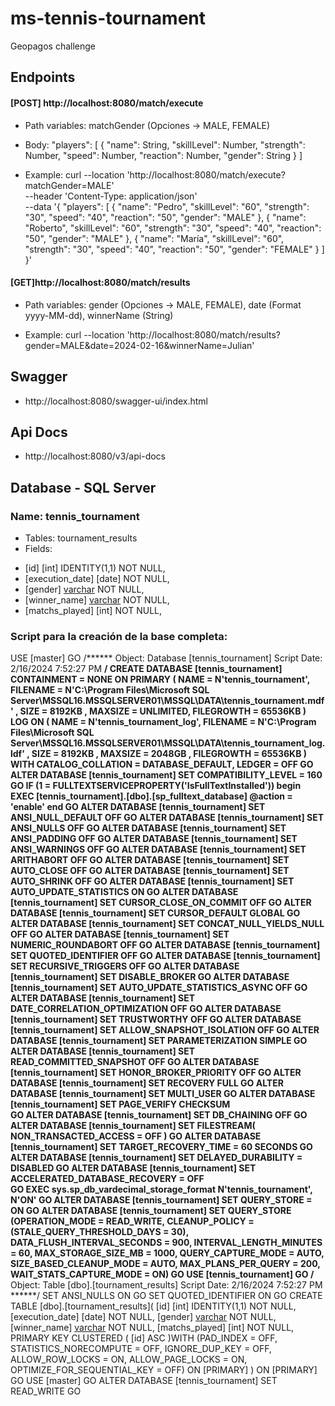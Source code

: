 # ms-tennis-tournament
Geopagos challenge


## Endpoints
#### [POST] http://localhost:8080/match/execute
* Path variables: matchGender (Opciones -> MALE, FEMALE)

* Body:
    "players": [
        {
            "name": String,
            "skillLevel": Number,
            "strength": Number,
            "speed": Number,
            "reaction": Number,
            "gender": String
        }
    ]

* Example: curl --location 'http://localhost:8080/match/execute?matchGender=MALE' \
--header 'Content-Type: application/json' \
--data '{
"players": [
{
"name": "Pedro",
"skillLevel": "60",
"strength": "30",
"speed": "40",
"reaction": "50",
"gender": "MALE"
},
{
"name": "Roberto",
"skillLevel": "60",
"strength": "30",
"speed": "40",
"reaction": "50",
"gender": "MALE"
},
{
"name": "María",
"skillLevel": "60",
"strength": "30",
"speed": "40",
"reaction": "50",
"gender": "FEMALE"
}
]
}'


#### [GET]http://localhost:8080/match/results
* Path variables: gender (Opciones -> MALE, FEMALE),
                date (Format yyyy-MM-dd),
                winnerName (String)

* Example: curl --location 'http://localhost:8080/match/results?gender=MALE&date=2024-02-16&winnerName=Julian'

## Swagger
* http://localhost:8080/swagger-ui/index.html

## Api Docs
* http://localhost:8080/v3/api-docs


## Database - SQL Server
### Name: tennis_tournament
* Tables: tournament_results
* Fields: 
- [id] [int] IDENTITY(1,1) NOT NULL,
- [execution_date] [date] NOT NULL,
- [gender] [varchar](255) NOT NULL,
- [winner_name] [varchar](255) NOT NULL,
- [matchs_played] [int] NOT NULL, 

### Script para la creación de la base completa:

USE [master]
GO
/****** Object:  Database [tennis_tournament]    Script Date: 2/16/2024 7:52:27 PM ******/
CREATE DATABASE [tennis_tournament]
CONTAINMENT = NONE
ON  PRIMARY
( NAME = N'tennis_tournament', FILENAME = N'C:\Program Files\Microsoft SQL Server\MSSQL16.MSSQLSERVER01\MSSQL\DATA\tennis_tournament.mdf' , SIZE = 8192KB , MAXSIZE = UNLIMITED, FILEGROWTH = 65536KB )
LOG ON
( NAME = N'tennis_tournament_log', FILENAME = N'C:\Program Files\Microsoft SQL Server\MSSQL16.MSSQLSERVER01\MSSQL\DATA\tennis_tournament_log.ldf' , SIZE = 8192KB , MAXSIZE = 2048GB , FILEGROWTH = 65536KB )
WITH CATALOG_COLLATION = DATABASE_DEFAULT, LEDGER = OFF
GO
ALTER DATABASE [tennis_tournament] SET COMPATIBILITY_LEVEL = 160
GO
IF (1 = FULLTEXTSERVICEPROPERTY('IsFullTextInstalled'))
begin
EXEC [tennis_tournament].[dbo].[sp_fulltext_database] @action = 'enable'
end
GO
ALTER DATABASE [tennis_tournament] SET ANSI_NULL_DEFAULT OFF
GO
ALTER DATABASE [tennis_tournament] SET ANSI_NULLS OFF
GO
ALTER DATABASE [tennis_tournament] SET ANSI_PADDING OFF
GO
ALTER DATABASE [tennis_tournament] SET ANSI_WARNINGS OFF
GO
ALTER DATABASE [tennis_tournament] SET ARITHABORT OFF
GO
ALTER DATABASE [tennis_tournament] SET AUTO_CLOSE OFF
GO
ALTER DATABASE [tennis_tournament] SET AUTO_SHRINK OFF
GO
ALTER DATABASE [tennis_tournament] SET AUTO_UPDATE_STATISTICS ON
GO
ALTER DATABASE [tennis_tournament] SET CURSOR_CLOSE_ON_COMMIT OFF
GO
ALTER DATABASE [tennis_tournament] SET CURSOR_DEFAULT  GLOBAL
GO
ALTER DATABASE [tennis_tournament] SET CONCAT_NULL_YIELDS_NULL OFF
GO
ALTER DATABASE [tennis_tournament] SET NUMERIC_ROUNDABORT OFF
GO
ALTER DATABASE [tennis_tournament] SET QUOTED_IDENTIFIER OFF
GO
ALTER DATABASE [tennis_tournament] SET RECURSIVE_TRIGGERS OFF
GO
ALTER DATABASE [tennis_tournament] SET  DISABLE_BROKER
GO
ALTER DATABASE [tennis_tournament] SET AUTO_UPDATE_STATISTICS_ASYNC OFF
GO
ALTER DATABASE [tennis_tournament] SET DATE_CORRELATION_OPTIMIZATION OFF
GO
ALTER DATABASE [tennis_tournament] SET TRUSTWORTHY OFF
GO
ALTER DATABASE [tennis_tournament] SET ALLOW_SNAPSHOT_ISOLATION OFF
GO
ALTER DATABASE [tennis_tournament] SET PARAMETERIZATION SIMPLE
GO
ALTER DATABASE [tennis_tournament] SET READ_COMMITTED_SNAPSHOT OFF
GO
ALTER DATABASE [tennis_tournament] SET HONOR_BROKER_PRIORITY OFF
GO
ALTER DATABASE [tennis_tournament] SET RECOVERY FULL
GO
ALTER DATABASE [tennis_tournament] SET  MULTI_USER
GO
ALTER DATABASE [tennis_tournament] SET PAGE_VERIFY CHECKSUM  
GO
ALTER DATABASE [tennis_tournament] SET DB_CHAINING OFF
GO
ALTER DATABASE [tennis_tournament] SET FILESTREAM( NON_TRANSACTED_ACCESS = OFF )
GO
ALTER DATABASE [tennis_tournament] SET TARGET_RECOVERY_TIME = 60 SECONDS
GO
ALTER DATABASE [tennis_tournament] SET DELAYED_DURABILITY = DISABLED
GO
ALTER DATABASE [tennis_tournament] SET ACCELERATED_DATABASE_RECOVERY = OFF  
GO
EXEC sys.sp_db_vardecimal_storage_format N'tennis_tournament', N'ON'
GO
ALTER DATABASE [tennis_tournament] SET QUERY_STORE = ON
GO
ALTER DATABASE [tennis_tournament] SET QUERY_STORE (OPERATION_MODE = READ_WRITE, CLEANUP_POLICY = (STALE_QUERY_THRESHOLD_DAYS = 30), DATA_FLUSH_INTERVAL_SECONDS = 900, INTERVAL_LENGTH_MINUTES = 60, MAX_STORAGE_SIZE_MB = 1000, QUERY_CAPTURE_MODE = AUTO, SIZE_BASED_CLEANUP_MODE = AUTO, MAX_PLANS_PER_QUERY = 200, WAIT_STATS_CAPTURE_MODE = ON)
GO
USE [tennis_tournament]
GO
/****** Object:  Table [dbo].[tournament_results]    Script Date: 2/16/2024 7:52:27 PM ******/
SET ANSI_NULLS ON
GO
SET QUOTED_IDENTIFIER ON
GO
CREATE TABLE [dbo].[tournament_results](
[id] [int] IDENTITY(1,1) NOT NULL,
[execution_date] [date] NOT NULL,
[gender] [varchar](255) NOT NULL,
[winner_name] [varchar](255) NOT NULL,
[matchs_played] [int] NOT NULL,
PRIMARY KEY CLUSTERED
(
[id] ASC
)WITH (PAD_INDEX = OFF, STATISTICS_NORECOMPUTE = OFF, IGNORE_DUP_KEY = OFF, ALLOW_ROW_LOCKS = ON, ALLOW_PAGE_LOCKS = ON, OPTIMIZE_FOR_SEQUENTIAL_KEY = OFF) ON [PRIMARY]
) ON [PRIMARY]
GO
USE [master]
GO
ALTER DATABASE [tennis_tournament] SET  READ_WRITE
GO
